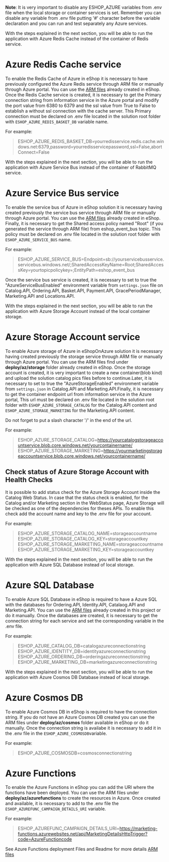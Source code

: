 **Note**: It is very important to disable any ESHOP_AZURE variables from .env file when the local storage or container services is set. Remember you can disable any variable from .env file putting '#' character before the variable declaration and you can run and test separately any Azure services.

With the steps explained in the next section, you will be able to run the application with Azure Redis Cache instead of the container of Redis service.

# Azure Redis Cache service
To enable the Redis Cache of Azure in eShop it is necessary to have previously configured the Azure Redis service through ARM file or manually through Azure portal. You can use the [ARM files](deploy/az/redis/readme.md) already created in eShop. Once the Redis Cache service is created, it is necessary to get the Primary connection string from information service in the Azure portal and modify the port value from 6380 to 6379 and the ssl value from True to False to establish a without ssl connection with the cache server. This Primary connection must be declared on .env file located in the solution root folder with `ESHOP_AZURE_REDIS_BASKET_DB` variable name.

For example:
>ESHOP_AZURE_REDIS_BASKET_DB=yourredisservice.redis.cache.windows.net:6379,password=yourredisservicepassword,ssl=False,abortConnect=False

With the steps explained in the next section, you will be able to run the application with Azure Service Bus instead of the container of RabbitMQ service.

# Azure Service Bus service
To enable the service bus of Azure in eShop solution it is necessary having created previously the service bus service through ARM file or manually through Azure portal. You can use the [ARM files](deploy/az/servicebus/readme.md) already created in eShop. Finally, it is necessary to get the Shared access policy named "Root" (if you generated the service through ARM file) from eshop_event_bus topic. This policy must be declared on .env file located in the solution root folder with `ESHOP_AZURE_SERVICE_BUS` name.

For example:
>ESHOP_AZURE_SERVICE_BUS=Endpoint=sb://yourservicebusservice.servicebus.windows.net/;SharedAccessKeyName=Root;SharedAccessKey=yourtopicpolicykey=;EntityPath=eshop_event_bus

Once the service bus service is created, it is necessary to set to true the "AzureServiceBusEnabled" environment variable from `settings.json` file on Catalog.API, Ordering.API, Basket.API, Payment.API, GracePeriodManager, Marketing.API and Locations.API.

With the steps explained in the next section, you will be able to run the application with Azure Storage Account instead of the local container storage.

# Azure Storage Account service
To enable Azure storage of Azure in eShopOnAzure solution it is necessary having created previously the storage service through ARM file or manually through Azure portal. You can use the ARM files find under **deploy/az/storage** folder already created in eShop. Once the storage account is created, it is very important to create a new container(blob kind) and upload the solution catalog pics files before to continue.Later, it is necessary to set to true the "AzureStorageEnabled" environment variable from `settings.json` in Catalog.API and Marketing.API.Finally, it is necessary to get the container endpoint url from information service in the Azure portal, This url must be declared on .env file located in the solution root folder with `ESHOP_AZURE_STORAGE_CATALOG` for the Catalog.API content and `ESHOP_AZURE_STORAGE_MARKETING` for the Marketing.API content.

Do not forget to put a slash character '/' in the end of the url.

For example:
>ESHOP_AZURE_STORAGE_CATALOG=https://yourcatalogstorageaccountservice.blob.core.windows.net/yourcontainername/
>ESHOP_AZURE_STORAGE_MARKETING=https://yourmarketingstorageaccountservice.blob.core.windows.net/yourcontainername/


## Check status of Azure Storage Account with Health Checks
It is possible to add status check for the Azure Storage Account inside the Catalog Web Status. In case that the status check is enabled, for the Catalog and/or Marketing section in the WebStatus page, Azure Storage will be checked as one of the dependencies for theses APIs. To enable this check add the account name and key to the .env file for your account.

For example:
>ESHOP_AZURE_STORAGE_CATALOG_NAME=storageaccountname
>ESHOP_AZURE_STORAGE_CATALOG_KEY=storageaccountkey
>ESHOP_AZURE_STORAGE_MARKETING_NAME=storageaccountname
>ESHOP_AZURE_STORAGE_MARKETING_KEY=storageaccountkey

With the steps explained in the next section, you will be able to run the application with Azure SQL Database instead of local storage.

# Azure SQL Database
To enable Azure SQL Database in eShop is required to have a Azure SQL with the databases for Ordering.API, Identity.API, Catalaog.API and Marketing.API. You can use the [ARM files](deploy/az/sql/readme.md) already created in this project or do it manually. Once the databases are created, it is necessary to get the connection string for each service and set the corresponding variable in the .env file.

For example:
>ESHOP_AZURE_CATALOG_DB=catalogazureconnectionstring
>ESHOP_AZURE_IDENTITY_DB=identityazureconnectionstring
>ESHOP_AZURE_ORDERING_DB=orderingazureconnectionstring
>ESHOP_AZURE_MARKETING_DB=marketingazureconnectionstring

With the steps explained in the next section, you will be able to run the application with Azure Cosmos DB Database instead of local storage.

# Azure Cosmos DB
To enable Azure Cosmos DB in eShop is required to have the connection string. If you do not have an Azure Cosmos DB created you can use the ARM files under **deploy/az/cosmos** folder available in eShop or do it manually. Once the connection string is availabe it is necessary to add it in the .env file in the `ESHOP_AZURE_COSMOSDB`variable.

For example:
>ESHOP_AZURE_COSMOSDB=cosmosconnectionstring

# Azure Functions
To enable the Azure Functions in eShop you can add the URI where the functions have been deployed. You can use the ARM files under **deploy/az/azurefunctions** to create the resources in Azure. Once created and available, it is necessary to add to the .env file the `ESHOP_AZUREFUNC_CAMPAIGN_DETAILS_URI` variable.

For example:
 >ESHOP_AZUREFUNC_CAMPAIGN_DETAILS_URI=https://marketing-functions.azurewebsites.net/api/MarketingDetailsHttpTrigger?code=AzureFunctioncode
 
See Azure Functions deployment Files and Readme for more details [ARM files](deploy/az/azurefunctions/readme.md)